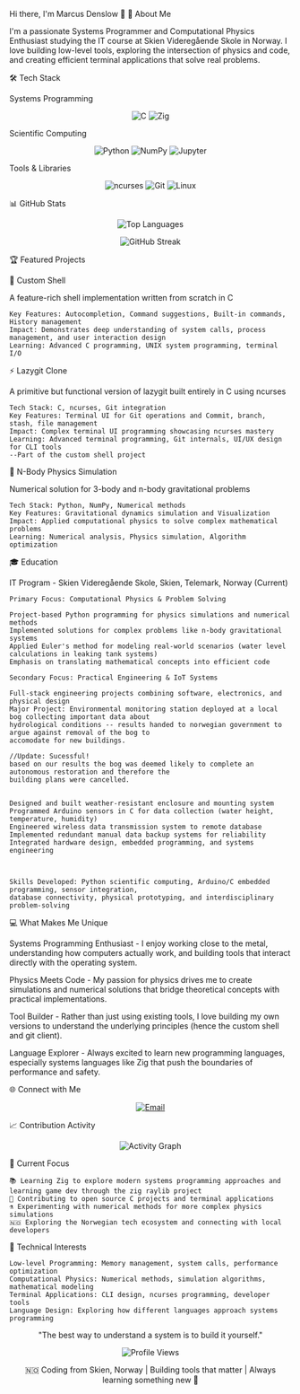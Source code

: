 Hi there, I'm Marcus Denslow 👋
🚀 About Me

I'm a passionate Systems Programmer and Computational Physics Enthusiast studying the IT course at Skien Videregående Skole in Norway. I love building low-level tools, exploring the intersection of physics and code, and creating efficient terminal applications that solve real problems.

  

🛠️ Tech Stack

Systems Programming 
<div align="center">
    
![C](https://img.shields.io/badge/C-00599C?style=for-the-badge&logo=c&logoColor=white) 
![Zig](https://img.shields.io/badge/Zig-F7A41D?style=for-the-badge&logo=zig&logoColor=white)
</div>

Scientific Computing 
<div align="center">
    
![Python](https://img.shields.io/badge/Python-3776AB?style=for-the-badge&logo=python&logoColor=white) 
![NumPy](https://img.shields.io/badge/numpy-%23013243.svg?style=for-the-badge&logo=numpy&logoColor=white) 
![Jupyter](https://img.shields.io/badge/jupyter-%23FA0F00.svg?style=for-the-badge&logo=jupyter&logoColor=white) 
</div>

Tools & Libraries 
<div align="center">
    
![ncurses](https://img.shields.io/badge/ncurses-4EAA25?style=for-the-badge&logo=gnu&logoColor=white) 
![Git](https://img.shields.io/badge/Git-F05032?style=for-the-badge&logo=git&logoColor=white) 
![Linux](https://img.shields.io/badge/Linux-FCC624?style=for-the-badge&logo=linux&logoColor=black)    
</div>



📊 GitHub Stats 
<div align="center">
    
![Top Languages](https://github-readme-stats.vercel.app/api/top-langs/?username=marcusDenslow&layout=compact&theme=radical)

![GitHub Streak](https://github-readme-streak-stats.herokuapp.com/?user=marcusDenslow&theme=radical) 
</div>





🏆 Featured Projects

🐚 Custom Shell

A feature-rich shell implementation written from scratch in C

    Key Features: Autocompletion, Command suggestions, Built-in commands, History management
    Impact: Demonstrates deep understanding of system calls, process management, and user interaction design
    Learning: Advanced C programming, UNIX system programming, terminal I/O

⚡ Lazygit Clone

A primitive but functional version of lazygit built entirely in C using ncurses

    Tech Stack: C, ncurses, Git integration
    Key Features: Terminal UI for Git operations and Commit, branch, stash, file management
    Impact: Complex terminal UI programming showcasing ncurses mastery
    Learning: Advanced terminal programming, Git internals, UI/UX design for CLI tools
    --Part of the custom shell project

🌌 N-Body Physics Simulation

Numerical solution for 3-body and n-body gravitational problems

    Tech Stack: Python, NumPy, Numerical methods
    Key Features: Gravitational dynamics simulation and Visualization
    Impact: Applied computational physics to solve complex mathematical problems
    Learning: Numerical analysis, Physics simulation, Algorithm optimization



🎓 Education

IT Program - Skien Videregående Skole, Skien, Telemark, Norway (Current)

    Primary Focus: Computational Physics & Problem Solving

    Project-based Python programming for physics simulations and numerical methods
    Implemented solutions for complex problems like n-body gravitational systems
    Applied Euler's method for modeling real-world scenarios (water level calculations in leaking tank systems)
    Emphasis on translating mathematical concepts into efficient code
    
    Secondary Focus: Practical Engineering & IoT Systems
    
    Full-stack engineering projects combining software, electronics, and physical design
    Major Project: Environmental monitoring station deployed at a local bog collecting important data about 
    hydrological conditions -- results handed to norwegian government to argue against removal of the bog to
    accomodate for new buildings.                         
    
    //Update: Sucessful! 
    based on our results the bog was deemed likely to complete an autonomous restoration and therefore the 
    building plans were cancelled.

    
    Designed and built weather-resistant enclosure and mounting system
    Programmed Arduino sensors in C for data collection (water height, temperature, humidity)
    Engineered wireless data transmission system to remote database
    Implemented redundant manual data backup systems for reliability
    Integrated hardware design, embedded programming, and systems engineering



    Skills Developed: Python scientific computing, Arduino/C embedded programming, sensor integration, 
    database connectivity, physical prototyping, and interdisciplinary     problem-solving



💻 What Makes Me Unique

Systems Programming Enthusiast - I enjoy working close to the metal, understanding how computers actually work, and building tools that interact directly with the operating system.

Physics Meets Code - My passion for physics drives me to create simulations and numerical solutions that bridge theoretical concepts with practical implementations.

Tool Builder - Rather than just using existing tools, I love building my own versions to understand the underlying principles (hence the custom shell and git client).

Language Explorer - Always excited to learn new programming languages, especially systems languages like Zig that push the boundaries of performance and safety.


🌐 Connect with Me
<div align="center">
    
[![Email](https://img.shields.io/badge/Email-D14836?style=for-the-badge&logo=gmail&logoColor=white)](mailto:marcus.allen.denslow@gmail.com)
</div>


📈 Contribution Activity
<div align="center">
    
![Activity Graph](https://github-readme-activity-graph.vercel.app/graph?username=marcusDenslow&theme=tokyo-night)
</div>

🎯 Current Focus

    📚 Learning Zig to explore modern systems programming approaches and learning game dev through the zig raylib project
    🤝 Contributing to open source C projects and terminal applications
    ⚗️ Experimenting with numerical methods for more complex physics simulations
    🇳🇴 Exploring the Norwegian tech ecosystem and connecting with local developers

🏅 Technical Interests

    Low-level Programming: Memory management, system calls, performance optimization
    Computational Physics: Numerical methods, simulation algorithms, mathematical modeling
    Terminal Applications: CLI design, ncurses programming, developer tools
    Language Design: Exploring how different languages approach systems programming

<div align="center">
"The best way to understand a system is to build it yourself."

![Profile Views](https://komarev.com/ghpvc/?username=marcusDenslow&color=blueviolet&style=flat-square&label=Profile+Views)

🇳🇴 Coding from Skien, Norway | Building tools that matter | Always learning something new 🚀
</div>
